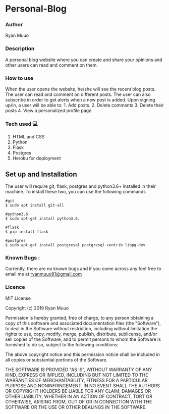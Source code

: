 # Personal-Blog

###  Author
Ryan Muuo

### Description
 A personal blog website where you can create and share your opinions and other users can read and comment on them.


### How to use 
When the user opens the website, he/she will see the recent blog posts.
The user can read and comment on different posts.
The user can also subscribe in order to get alerts when a new post is added.
Upon signing up/in, a user will be able to:
    1. Add posts.
    2. Delete comments
    3. Delete their posts
    4. View a personalized profile page


### Tech used :computer: 
1. HTML and CSS
2. Python
3. Flask
1. Postgres
1. Heroku for deployment

## Set up and Installation
The user will require git, flask, postgres and python3.6+ installed in their machine.
To install these two, you can use the following commands
```
#git
$ sudo apt install git-all

#python3.6
$ sudo apt-get install python3.6.

#flask
$ pip install flask

#postgres
$ sudo apt-get install postgresql postgresql-contrib libpq-dev
```


### Known Bugs :
Currently, there are no known bugs and if you come across any feel free to email me at ryanmuuo91@gmail.com

### Licence
MIT License

Copyright (c) 2019 Ryan Muuo

Permission is hereby granted, free of charge, to any person obtaining a copy
of this software and associated documentation files (the "Software"), to deal
in the Software without restriction, including without limitation the rights
to use, copy, modify, merge, publish, distribute, sublicense, and/or sell
copies of the Software, and to permit persons to whom the Software is
furnished to do so, subject to the following conditions:

The above copyright notice and this permission notice shall be included in all
copies or substantial portions of the Software.

THE SOFTWARE IS PROVIDED "AS IS", WITHOUT WARRANTY OF ANY KIND, EXPRESS OR
IMPLIED, INCLUDING BUT NOT LIMITED TO THE WARRANTIES OF MERCHANTABILITY,
FITNESS FOR A PARTICULAR PURPOSE AND NONINFRINGEMENT. IN NO EVENT SHALL THE
AUTHORS OR COPYRIGHT HOLDERS BE LIABLE FOR ANY CLAIM, DAMAGES OR OTHER
LIABILITY, WHETHER IN AN ACTION OF CONTRACT, TORT OR OTHERWISE, ARISING FROM,
OUT OF OR IN CONNECTION WITH THE SOFTWARE OR THE USE OR OTHER DEALINGS IN THE
SOFTWARE.

